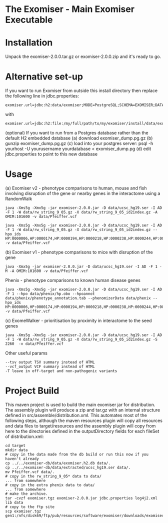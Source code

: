 The Exomiser - Main Exomiser Executable 
===============================================================

# Installation

Unpack the exomiser-2.0.0.tar.gz or exomiser-2.0.0.zip and it's ready to go.

# Alternative set-up

If you want to run Exomiser from outside this install directory then replace the following line in jdbc.properties:

    exomiser.url=jdbc:h2:data/exomiser;MODE=PostgreSQL;SCHEMA=EXOMISER;DATABASE_TO_UPPER=FALSE;

with

    exomiser.url=jdbc:h2:file:/my/full/path/to/my/exomiser/install/data/exomiser;MODE=PostgreSQL;SCHEMA=EXOMISER;DATABASE_TO_UPPER=FALSE;

(optional) If you want to run from a Postgres database rather than the default H2 embedded database
  (a) download exomiser_dump.pg.gz
  (b) gunzip exomiser_dump.pg.gz
  (c) load into your postgres server: psql -h yourhost -U yourusername yourdatabase < exomiser_dump.pg
  (d) edit jdbc.properties to point to this new database

# Usage

(a) Exomiser v2 - phenotype comparisons to human, mouse and fish involving disruption of the gene or nearby genes in the interactome using a RandomWalk 

    java -Xms5g -Xmx5g -jar exomiser-2.0.0.jar -D data/ucsc_hg19.ser -I AD -F 1 -W data/rw_string_9_05.gz -X data/rw_string_9_05_id2index.gz -A OMIM:101600 -v data/Pfeiffer.vcf

    java -Xms5g -Xmx5g -jar exomiser-2.0.0.jar -D data/ucsc_hg19.ser -I AD -F 1 -W data/rw_string_9_05.gz -X data/rw_string_9_05_id2index.gz --hpo_ids HP:0000006,HP:0000174,HP:0000194,HP:0000218,HP:0000238,HP:0000244,HP:0000272,HP:0000303,HP:0000316,HP:0000322,HP:0000324,HP:0000327,HP:0000348,HP:0000431,HP:0000452,HP:0000453,HP:0000470,HP:0000486,HP:0000494,HP:0000508,HP:0000586,HP:0000678,HP:0001156,HP:0001249,HP:0002308,HP:0002676,HP:0002780,HP:0003041,HP:0003070,HP:0003196,HP:0003272,HP:0003307,HP:0003795,HP:0004209,HP:0004322,HP:0004440,HP:0005048,HP:0005280,HP:0005347,HP:0006101,HP:0006110,HP:0009602,HP:0009773,HP:0010055,HP:0010669,HP:0011304 -v data/Pfeiffer.vcf

(b) Exomiser v1 - phenotype comparisons to mice with disruption of the gene

    java -Xmx5g -jar exomiser-2.0.0.jar -D data/ucsc_hg19.ser -I AD -F 1 -M -A OMIM:101600 -v data/Pfeiffer.vcf

Phenix - phenotype comparisons to known human disease genes

    java -Xms5g -Xmx5g -jar exomiser-2.0.0.jar -D data/ucsc_hg19.ser -I AD -F 1 --hpo data/phenix/hp.obo --hpoannot data/phenix/phenotype_annotation.tab --phenomizerData data/phenix --hpo_ids HP:0000006,HP:0000174,HP:0000194,HP:0000218,HP:0000238,HP:0000244,HP:0000272,HP:0000303,HP:0000316,HP:0000322,HP:0000324,HP:0000327,HP:0000348,HP:0000431,HP:0000452,HP:0000453,HP:0000470,HP:0000486,HP:0000494,HP:0000508,HP:0000586,HP:0000678,HP:0001156,HP:0001249,HP:0002308,HP:0002676,HP:0002780,HP:0003041,HP:0003070,HP:0003196,HP:0003272,HP:0003307,HP:0003795,HP:0004209,HP:0004322,HP:0004440,HP:0005048,HP:0005280,HP:0005347,HP:0006101,HP:0006110,HP:0009602,HP:0009773,HP:0010055,HP:0010669,HP:0011304 -v data/Pfeiffer.vcf

(c) ExomeWalker - prioritisation by proximity in interactome to the seed genes

    java -Xms5g -Xmx5g -jar exomiser-2.0.0.jar -D data/ucsc_hg19.ser -I AD -F 1 -W data/rw_string_9_05.gz -X data/rw_string_9_05_id2index.gz -S 2260  -v data/Pfeiffer.vcf

Other useful params

    --tsv output TSV summary instead of HTML
    --vcf_output VCF summary instead of HTML
    -T leave in off-target and non-pathogenic variants

# Project Build

This maven project is used to build the main exomiser jar for distribution. The 
assembly plugin will produce a zip and tar.gz with an internal structure defined 
in src/assemble/distribution.xml. This automates most of the following steps, 
although the maven resources plugin will copy all resources and data files to 
target/resources and the assembly plugin will copy from here to the directories 
defined in the outputDirectory fields for each fileSet of distribution.xml:

    cd target
    mkdir data
    # copy in the data made from the db build or run this now if you haven't already
    cp ../../exomiser-db/data/exomiser.h2.db data/.
    cp ../../exomiser-db/data/extracted/ucsc_hg19.ser data/.
    mv Pfeiffer.vcf data/.
    # copy in the rw_string_9_05* data to data/
    ... from somewhere
    # copy in the extra phenix data to data/
    ... from somewhere
    # make the archive.
    tar -cvzf exomiser.tgz exomiser-2.0.0.jar jdbc.properties log4j2.xml lib data 
    # copy to the ftp site
    scp exomiser.tgz gen1:/nfs/disk69/ftp/pub/resources/software/exomiser/downloads/exomiser/ 